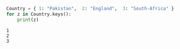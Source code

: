 

```python
Country = { 1: "Pakistan",  2: "England",  3: "South-Africa" }
for z in Country.keys():
    print(z)
```

    1
    2
    3
    
